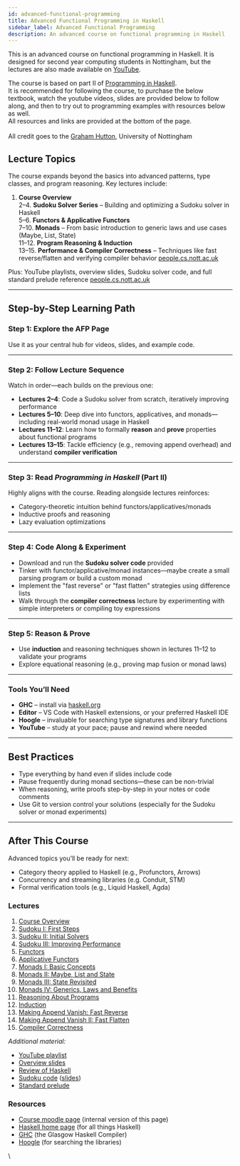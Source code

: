 ```yaml
---
id: advanced-functional-programming
title: Advanced Functional Programming in Haskell
sidebar_label: Advanced Functional Programming
description: An advanced course on functional programming in Haskell
--- 
```


This is an advanced course on functional programming in Haskell. It is designed for second year computing students in Nottingham, but the lectures are also made available on [YouTube](http://tinyurl.com/haskell-notts2).

The course is based on part II of [Programming in Haskell](http://people.cs.nott.ac.uk/pszgmh/pih.html).\
It is recommended for following the course, to purchase the below textbook, watch the youtube videos, slides are provided below to follow along, and then to try out to programming examples with resources below as well. \
All resources and links are provided at the bottom of the page.\
\
All credit goes to the [Graham Hutton](https://people.cs.nott.ac.uk/pszgmh/), University of Nottingham

## Lecture Topics

The course expands beyond the basics into advanced patterns, type classes, and program reasoning. Key lectures include:

1. **Course Overview**\
   2–4. **Sudoku Solver Series** – Building and optimizing a Sudoku solver in Haskell\
   5–6. **Functors & Applicative Functors**\
   7–10. **Monads** – From basic introduction to generic laws and use cases (Maybe, List, State)\
   11–12. **Program Reasoning & Induction**\
   13–15. **Performance & Compiler Correctness** – Techniques like fast reverse/flatten and verifying compiler behavior [people.cs.nott.ac.uk](https://people.cs.nott.ac.uk/pszgmh/afp.html?utm_source=chatgpt.com)

Plus: YouTube playlists, overview slides, Sudoku solver code, and full standard prelude reference [people.cs.nott.ac.uk](https://people.cs.nott.ac.uk/pszgmh/afp.html?utm_source=chatgpt.com)

***

## Step-by-Step Learning Path

### Step 1: Explore the AFP Page

Use it as your central hub for videos, slides, and example code.

***

### Step 2: Follow Lecture Sequence

Watch in order—each builds on the previous one:

* **Lectures 2–4**: Code a Sudoku solver from scratch, iteratively improving performance
* **Lectures 5–10**: Deep dive into functors, applicatives, and monads—including real-world monad usage in Haskell
* **Lectures 11–12**: Learn how to formally **reason** and **prove** properties about functional programs
* **Lectures 13–15**: Tackle efficiency (e.g., removing append overhead) and understand **compiler verification**

***

### Step 3: Read _Programming in Haskell_ (Part II)

Highly aligns with the course. Reading alongside lectures reinforces:

* Category-theoretic intuition behind functors/applicatives/monads
* Inductive proofs and reasoning
* Lazy evaluation optimizations

***

### Step 4: Code Along & Experiment

* Download and run the **Sudoku solver code** provided
* Tinker with functor/applicative/monad instances—maybe create a small parsing program or build a custom monad
* Implement the "fast reverse" or "fast flatten" strategies using difference lists
* Walk through the **compiler correctness** lecture by experimenting with simple interpreters or compiling toy expressions

***

### Step 5: Reason & Prove

* Use **induction** and reasoning techniques shown in lectures 11–12 to validate your programs
* Explore equational reasoning (e.g., proving map fusion or monad laws)

***

### Tools You’ll Need

* **GHC** – install via [haskell.org](https://www.haskell.org)
* **Editor** – VS Code with Haskell extensions, or your preferred Haskell IDE
* **Hoogle** – invaluable for searching type signatures and library functions
* **YouTube** – study at your pace; pause and rewind where needed

***

## Best Practices

* Type everything by hand even if slides include code
* Pause frequently during monad sections—these can be non-trivial
* When reasoning, write proofs step-by-step in your notes or code comments
* Use Git to version control your solutions (especially for the Sudoku solver or monad experiments)

***

## After This Course

Advanced topics you’ll be ready for next:

* Category theory applied to Haskell (e.g., Profunctors, Arrows)
* Concurrency and streaming libraries (e.g. Conduit, STM)
* Formal verification tools (e.g., Liquid Haskell, Agda)

### Lectures

1. [Course Overview](https://youtu.be/V1FamhjNVcs)
2. [Sudoku I: First Steps](https://youtu.be/6jKiCHuUb44)
3. [Sudoku II: Initial Solvers](https://youtu.be/06nd2-N2FOA)
4. [Sudoku III: Improving Performance](https://youtu.be/bK1z1Ps0wzc)
5. [Functors](https://youtu.be/FDIwb1lVi9U)
6. [Applicative Functors](https://youtu.be/8oVHISjS3wI)
7. [Monads I: Basic Concepts](https://youtu.be/NBO6kN7JEAw)
8. [Monads II: Maybe, List and State](https://youtu.be/9injd7JE6vU)
9. [Monads III: State Revisited](https://youtu.be/CFNaCAOcykk)
10. [Monads IV: Generics, Laws and Benefits](https://youtu.be/D2dxk7NMb9g)
11. [Reasoning About Programs](https://youtu.be/GfWjhVywdTs)
12. [Induction](https://youtu.be/_Vg10FD5ULk)
13. [Making Append Vanish: Fast Reverse](https://youtu.be/9yJFmoUo200)
14. [Making Append Vanish II: Fast Flatten](https://youtu.be/aenrh3nS-P8)
15. [Compiler Correctness](https://youtu.be/Obqxx94l6CU)

_Additional material:_

* [YouTube playlist](http://tinyurl.com/haskell-notts2)
* [Overview slides](http://people.cs.nott.ac.uk/pszgmh/AFP-intro.pdf)
* [Review of Haskell](http://people.cs.nott.ac.uk/pszgmh/PGP-review.pdf)
* [Sudoku code](http://people.cs.nott.ac.uk/pszgmh/sudoku.lhs) ([slides](http://people.cs.nott.ac.uk/pszgmh/sudoku.ppt))
* [Standard prelude](http://people.cs.nott.ac.uk/pszgmh/prelude-new.pdf)

### Resources

* [Course moodle page](https://moodle.nottingham.ac.uk/course/view.php?id=136231) (internal version of this page)
* [Haskell home page](http://www.haskell.org/) (for all things Haskell)
* [GHC](http://haskell.org/downloads/) (the Glasgow Haskell Compiler)
* [Hoogle](http://www.haskell.org/hoogle/) (for searching the libraries)

\
